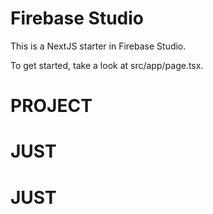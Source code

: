 # Firebase Studio

This is a NextJS starter in Firebase Studio.

To get started, take a look at src/app/page.tsx.
# PROJECT
# JUST
# JUST

